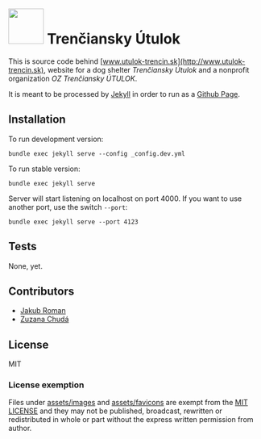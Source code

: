 # <img src='http://www.utulok-trencin.sk/assets/favicons/safari-pinned-tab.svg' height='70'> Trenčiansky Útulok

This is source code behind [www.utulok-trencin.sk](http://www.utulok-trencin.sk), website for a dog shelter _Trenčiansky Útulok_ and a nonprofit organization _OZ Trenčiansky ÚTULOK_.

It is meant to be processed by [Jekyll](http://jekyllrb.com/) in order to run as a [Github Page](https://pages.github.com/).

## Installation

To run development version:

```
bundle exec jekyll serve --config _config.dev.yml
```

To run stable version:

```
bundle exec jekyll serve
```

Server will start listening on localhost on port 4000. If you want to use another port, use the switch `--port`:

```
bundle exec jekyll serve --port 4123
```

## Tests

None, yet.

## Contributors

* [Jakub Roman](https://github.com/jakubro)
* [Zuzana Chudá](https://github.com/zuzanachuda)

## License

MIT

### License exemption

Files under [assets/images](assets/images) and [assets/favicons](assets/favicons) are exempt from the [MIT LICENSE](LICENSE) and they may not be published, broadcast, rewritten or redistributed in whole or part without the express written permission from author.
